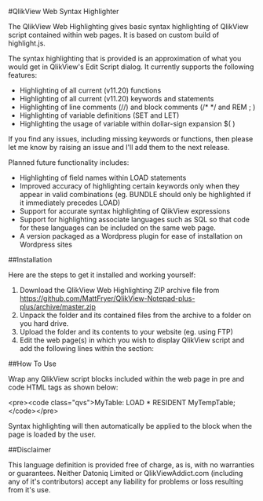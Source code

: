 #QlikView Web Syntax Highlighter

The QlikView Web Highlighting gives basic syntax highlighting of QlikView script contained within web pages. It is based on custom build of highlight.js.

The syntax highlighting that is provided is an approximation of what you would get in QlikView's Edit Script dialog. It currently supports the following features:

  * Highlighting of all current (v11.20) functions
  * Highlighting of all current (v11.20) keywords and statements
  * Highlighting of line comments (//) and block comments (/* */ and REM ; )
  * Highlighting of variable definitions (SET and LET)
  * Highlighting the usage of variable within dollar-sign expansion $( )

If you find any issues, including missing keywords or functions, then please let me know by raising an issue and I'll add them to the next release.

Planned future functionality includes:

  * Highlighting of field names within LOAD statements
  * Improved accuracy of highlighting certain keywords only when they appear in valid combinations (eg. BUNDLE should only be highlighted if it immediately precedes LOAD)
  * Support for accurate syntax highlighting of QlikView expressions
  * Support for highlighting associate languages such as SQL so that code for these languages can be included on the same web page.
  * A version packaged as a Wordpress plugin for ease of installation on Wordpress sites

##Installation

Here are the steps to get it installed and working yourself:

  1. Download the QlikView Web Highlighting ZIP archive file from https://github.com/MattFryer/QlikView-Notepad-plus-plus/archive/master.zip
  2. Unpack the folder and its contained files from the archive to a folder on you hard drive. 
  3. Upload the folder and its contents to your website (eg. using FTP)
  4. Edit the web page(s) in which you wish to display QlikView script and add the following lines within the <head> section:

<link href="highlight/qlikview.css" rel="stylesheet" title="QlikView"></link>
<script src="highlight/highlight.pack.js"></script>
<script>
    hljs.configure({tabReplace: '    '});
    hljs.initHighlightingOnLoad();
</script>

##How To Use

Wrap any QlikView script blocks included within the web page in pre and code HTML tags as shown below:

&lt;pre&gt;&lt;code class="qvs"&gt;MyTable: LOAD * RESIDENT MyTempTable;&lt;/code&gt;&lt;/pre&gt;

Syntax highlighting will then automatically be applied to the block when the page is loaded by the user. 

##Disclaimer

This language definition is provided free of charge, as is, with no warranties or guarantees. Neither Datoniq Limited or QlikViewAddict.com (including any of it's contributors) accept any liability for problems or loss resulting from it's use. 
